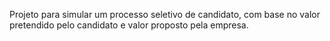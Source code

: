 Projeto para simular um processo seletivo de candidato, com base no valor pretendido pelo candidato e valor proposto pela empresa.

